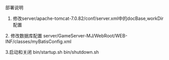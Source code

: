 部署说明
1. 修改server/apache-tomcat-7.0.82/conf/server.xml中的docBase,workDir配置
<Context path="" reloadable="true" docBase="/root/majiang/server/GameServer-MJ/WebRoot" workDir="/root/majiang/server/GameServer-MJ/work" />
2. 修改数据库配置
server/GameServer-MJ/WebRoot/WEB-INF/classes/myBatisConfig.xml


3.启动和关闭
bin/startup.sh
bin/shutdown.sh
